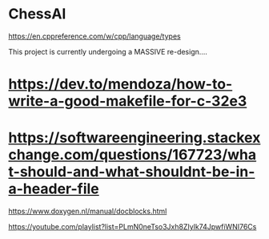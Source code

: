 # ChessAI


https://en.cppreference.com/w/cpp/language/types


This project is currently undergoing a MASSIVE re-design....
# https://dev.to/mendoza/how-to-write-a-good-makefile-for-c-32e3

# https://softwareengineering.stackexchange.com/questions/167723/what-should-and-what-shouldnt-be-in-a-header-file

https://www.doxygen.nl/manual/docblocks.html

https://youtube.com/playlist?list=PLmN0neTso3Jxh8ZIylk74JpwfiWNI76Cs

